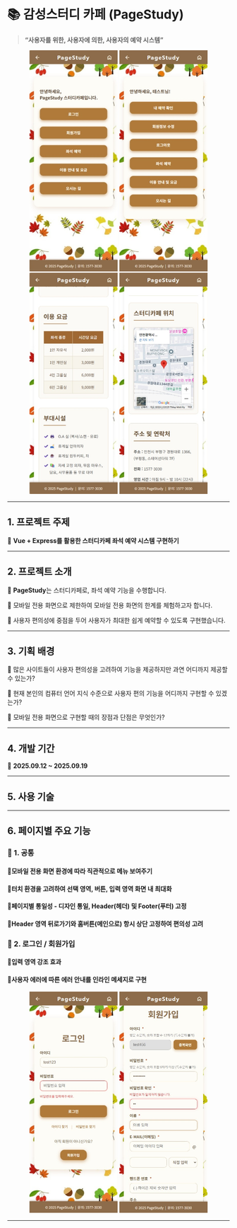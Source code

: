 # 📚 감성스터디 카페 (PageStudy)

> **“사용자를 위한, 사용자에 의한, 사용자의 예약 시스템”**

<p align="center">
  <img src="./media/readme1.jpg" alt="피드 작성 화면 1" width="200" height="500"/>
  <img src="./media/readme8.jpg" alt="피드 작성 화면 8" width="200" height="500"/>
  <img src="./media/readme2.jpg" alt="피드 작성 화면 2" width="200" height="500"/>
  <img src="./media/readme3.jpg" alt="피드 작성 화면 3" width="200" height="500"/>
</p>

---

## 1. 프로젝트 주제  

📝 **Vue + Express를 활용한 스터디카페 좌석 예약 시스템 구현하기**

---


## 2. 프로젝트 소개  

📝 **PageStudy**는 스터디카페로, 좌석 예약 기능을 수행합니다. 

📝 모바일 전용 화면으로 제한하여 모바일 전용 화면의 한계를 체험하고자 합니다.  

📝 사용자 편의성에 중점을 두어 사용자가 최대한 쉽게 예약할 수 있도록 구현했습니다.

---


## 3. 기획 배경

📝 많은 사이트들이 사용자 편의성을 고려하여 기능을 제공하지만 과연 어디까지 제공할 수 있는가?

📝 현재 본인의 컴퓨터 언어 지식 수준으로 사용자 편의 기능을 어디까지 구현할 수 있겠는가?

📝 모바일 전용 화면으로 구현할 때의 장점과 단점은 무엇인가?

---


## 4. 개발 기간  
📝 **2025.09.12 ~ 2025.09.19**

---


## 5. 사용 기술

---


## 6. 페이지별 주요 기능

### 📝 1. 공통
#### 📎모바일 전용 화면 환경에 따라 직관적으로 메뉴 보여주기
#### 📎터치 환경을 고려하여 선택 영역, 버튼, 입력 영역 화면 내 최대화
#### 📎페이지별 통일성 - 디자인 통일, Header(헤더) 및 Footer(푸터) 고정
#### 📎Header 영역 뒤로가기와 홈버튼(메인으로) 항시 상단 고정하여 편의성 고려

### 📝 2. 로그인 / 회원가입
#### 📎입력 영역 강조 효과
#### 📎사용자 에러에 따른 에러 안내를 인라인 메세지로 구현

<p align="center">
  <img src="./media/readme4.jpg" alt="피드 작성 화면 4" width="200" height="500"/>
  <img src="./media/readme5.jpg" alt="피드 작성 화면 5" width="200" height="500"/>
</p>

---


